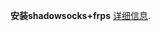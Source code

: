 __安装shadowsocks+frps__
[详细信息](https://github.com/xhyyd2022/vpn-frps/blob/main/shadowsocks%26frps.txt).

